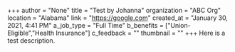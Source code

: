 +++
author = "None"
title = "Test by Johanna"
organization = "ABC Org"
location = "Alabama"
link = "https://google.com"
created_at = "January 30, 2021, 4:41 PM"
a_job_type = "Full Time"
b_benefits = ["Union-Eligible","Health Insurance"]
c_feedback = ""
thumbnail = ""
+++
Here is a test description.